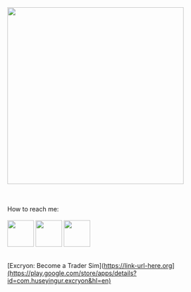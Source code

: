 
<img src="https://github.com/user-attachments/assets/1417442a-ca3b-4cda-b1fe-e3682b0b48fd"  width="400">

<br> <br> 
How to reach me:
<br><br> 
<code ><a href="https://www.instagram.com/huseyingur.dev/" target="_blank"><img height="60" src="https://www.vectorlogo.zone/logos/instagram/instagram-icon.svg"></a></code>
<code ><a href="https://tr.linkedin.com/in/huseyingur0001" target="_blank"><img height="60" src="https://www.vectorlogo.zone/logos/linkedin/linkedin-icon.svg"></a></code>
<code ><a href="https://x.com/huseyingur_dev" target="_blank"><img height="60" src="https://www.vectorlogo.zone/logos/x/x-icon.svg"></a></code> <br><br>

[Excryon: Become a Trader Sim](https://link-url-here.org](https://play.google.com/store/apps/details?id=com.huseyingur.excryon&hl=en)

